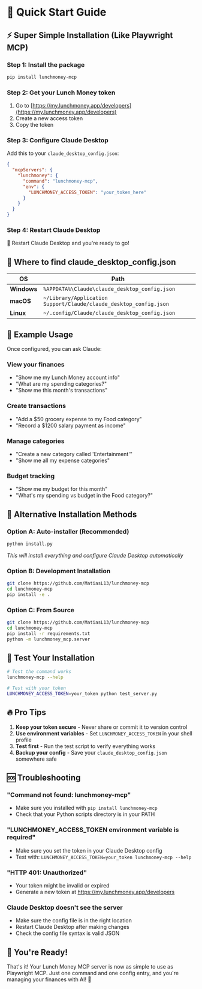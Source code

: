 # 🚀 Quick Start Guide

## ⚡ Super Simple Installation (Like Playwright MCP)

### Step 1: Install the package
```bash
pip install lunchmoney-mcp
```

### Step 2: Get your Lunch Money token
1. Go to [https://my.lunchmoney.app/developers](https://my.lunchmoney.app/developers)
2. Create a new access token
3. Copy the token

### Step 3: Configure Claude Desktop
Add this to your `claude_desktop_config.json`:

```json
{
  "mcpServers": {
    "lunchmoney": {
      "command": "lunchmoney-mcp",
      "env": {
        "LUNCHMONEY_ACCESS_TOKEN": "your_token_here"
      }
    }
  }
}
```

### Step 4: Restart Claude Desktop
🔄 Restart Claude Desktop and you're ready to go!

## 📂 Where to find claude_desktop_config.json

| OS | Path |
|---|---|
| **Windows** | `%APPDATA%\Claude\claude_desktop_config.json` |
| **macOS** | `~/Library/Application Support/Claude/claude_desktop_config.json` |
| **Linux** | `~/.config/Claude/claude_desktop_config.json` |

## 🎯 Example Usage

Once configured, you can ask Claude:

### View your finances
- "Show me my Lunch Money account info"
- "What are my spending categories?"
- "Show me this month's transactions"

### Create transactions
- "Add a $50 grocery expense to my Food category"
- "Record a $1200 salary payment as income"

### Manage categories
- "Create a new category called 'Entertainment'"
- "Show me all my expense categories"

### Budget tracking
- "Show me my budget for this month"
- "What's my spending vs budget in the Food category?"

## 🔧 Alternative Installation Methods

### Option A: Auto-installer (Recommended)
```bash
python install.py
```
*This will install everything and configure Claude Desktop automatically*

### Option B: Development Installation
```bash
git clone https://github.com/MatiasL13/lunchmoney-mcp
cd lunchmoney-mcp
pip install -e .
```

### Option C: From Source
```bash
git clone https://github.com/MatiasL13/lunchmoney-mcp
cd lunchmoney-mcp
pip install -r requirements.txt
python -m lunchmoney_mcp.server
```

## 🧪 Test Your Installation

```bash
# Test the command works
lunchmoney-mcp --help

# Test with your token
LUNCHMONEY_ACCESS_TOKEN=your_token python test_server.py
```

## 🔥 Pro Tips

1. **Keep your token secure** - Never share or commit it to version control
2. **Use environment variables** - Set `LUNCHMONEY_ACCESS_TOKEN` in your shell profile
3. **Test first** - Run the test script to verify everything works
4. **Backup your config** - Save your `claude_desktop_config.json` somewhere safe

## 🆘 Troubleshooting

### "Command not found: lunchmoney-mcp"
- Make sure you installed with `pip install lunchmoney-mcp`
- Check that your Python scripts directory is in your PATH

### "LUNCHMONEY_ACCESS_TOKEN environment variable is required"
- Make sure you set the token in your Claude Desktop config
- Test with: `LUNCHMONEY_ACCESS_TOKEN=your_token lunchmoney-mcp --help`

### "HTTP 401: Unauthorized"
- Your token might be invalid or expired
- Generate a new token at https://my.lunchmoney.app/developers

### Claude Desktop doesn't see the server
- Make sure the config file is in the right location
- Restart Claude Desktop after making changes
- Check the config file syntax is valid JSON

## 🎉 You're Ready!

That's it! Your Lunch Money MCP server is now as simple to use as Playwright MCP. Just one command and one config entry, and you're managing your finances with AI! 🚀 